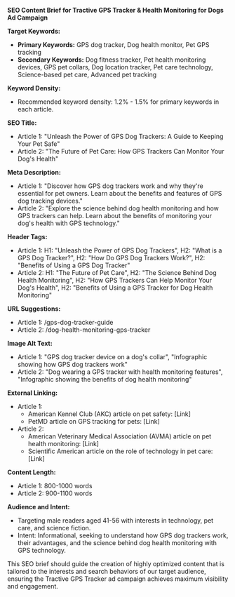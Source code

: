 **SEO Content Brief for Tractive GPS Tracker & Health Monitoring for Dogs Ad Campaign**

**Target Keywords:**
- **Primary Keywords:** GPS dog tracker, Dog health monitor, Pet GPS tracking
- **Secondary Keywords:** Dog fitness tracker, Pet health monitoring devices, GPS pet collars, Dog location tracker, Pet care technology, Science-based pet care, Advanced pet tracking

**Keyword Density:**
- Recommended keyword density: 1.2% - 1.5% for primary keywords in each article.

**SEO Title:**
- Article 1: "Unleash the Power of GPS Dog Trackers: A Guide to Keeping Your Pet Safe"
- Article 2: "The Future of Pet Care: How GPS Trackers Can Monitor Your Dog's Health"

**Meta Description:**
- Article 1: "Discover how GPS dog trackers work and why they're essential for pet owners. Learn about the benefits and features of GPS dog tracking devices."
- Article 2: "Explore the science behind dog health monitoring and how GPS trackers can help. Learn about the benefits of monitoring your dog's health with GPS technology."

**Header Tags:**
- Article 1: H1: "Unleash the Power of GPS Dog Trackers", H2: "What is a GPS Dog Tracker?", H2: "How Do GPS Dog Trackers Work?", H2: "Benefits of Using a GPS Dog Tracker"
- Article 2: H1: "The Future of Pet Care", H2: "The Science Behind Dog Health Monitoring", H2: "How GPS Trackers Can Help Monitor Your Dog's Health", H2: "Benefits of Using a GPS Tracker for Dog Health Monitoring"

**URL Suggestions:**
- Article 1: /gps-dog-tracker-guide
- Article 2: /dog-health-monitoring-gps-tracker

**Image Alt Text:**
- Article 1: "GPS dog tracker device on a dog's collar", "Infographic showing how GPS dog trackers work"
- Article 2: "Dog wearing a GPS tracker with health monitoring features", "Infographic showing the benefits of dog health monitoring"

**External Linking:**
- Article 1: 
  + American Kennel Club (AKC) article on pet safety: [Link]
  + PetMD article on GPS tracking for pets: [Link]
- Article 2:
  + American Veterinary Medical Association (AVMA) article on pet health monitoring: [Link]
  + Scientific American article on the role of technology in pet care: [Link]

**Content Length:**
- Article 1: 800-1000 words
- Article 2: 900-1100 words

**Audience and Intent:**
- Targeting male readers aged 41-56 with interests in technology, pet care, and science fiction.
- Intent: Informational, seeking to understand how GPS dog trackers work, their advantages, and the science behind dog health monitoring with GPS technology.

This SEO brief should guide the creation of highly optimized content that is tailored to the interests and search behaviors of our target audience, ensuring the Tractive GPS Tracker ad campaign achieves maximum visibility and engagement.